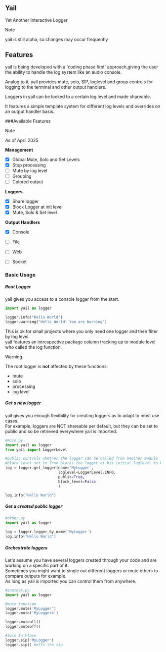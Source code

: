 ## Yail
Yet Another Interactive Logger

> [!NOTE]
> yail is still alpha, so changes may occur frequently 


## Features
yail is being developed with a 'coding phase first' approach,giving the user the ability to handle the log system like an audio console.

Analog to it, yail provides mute, solo, SIP, loglevel and group controls for logging to the terminal and other output handlers.

Loggers in yail can be locked to a certain log level and made shareable.

It features a simple template system for different log levels and overrides on an output handler basis.  

###Available Features 
> [!NOTE]
> As of April 2025

**Management**
- [x] Global Mute, Solo and Set Levels
- [x] Stop processing
- [ ] Mute by log level
- [ ] Grouping
- [ ] Colored output

**Loggers**
- [x] Share logger
- [x] Block Logger at init level
- [x] Mute, Solo & Set level

**Output Handlers**
- [x] Console
- [ ] File
- [ ] Web
- [ ] Socket



### Basic Usage

##### Root Logger
yail gives you access to a console logger from the start.

```python
import yail as logger

logger.info("Hello World")
logger.warning("Hello World! You are burning")
```

This is ok for small projects where you only need one logger and then filter by log level.<br>
yail features an introspective package column tracking up to module level who called the log function.

> [!warning]
> The root logger is **not** affected by these functions: 
> - mute
> - solo 
> - processing
> - log level


##### Get a new logger
yail gives you enough flexibility for creating loggers as to adapt to most use cases.<br>
For example, loggers are NOT shareable per default, but they can be set to public and so be retrieved everywhere yail is imported.

```python
#main.py
import yail as logger
from yail import LoggerLevel

#public controls whether the logger can be called from another module
#block_level set to True blocks the logger at his initial loglevel to keep it safe from global level change
log = logger.get_logger(name='MyLogger',  
                        loglevel=LoggerLevel.INFO,
                        public=True, 
                        block_level=False
                        )

log.info("Hello World")
```

##### Get a created public logger
```python
#other.py
import yail as logger

log = logger.logger_by_name('MyLogger')
log.info("Hello World")
```

##### Orchestrate loggers
Let's assume you have several loggers created through your code and are working on a specific part of it.<br>
Sometimes you might want to single out different loggers or mute others to compare outputs for example.<br>
As long as yail is imported you can control them from anywhere.

```python
#another.py
import yail as logger

#mute function
logger.mute('MyLogger')
logger.mute('MyLogger4')

logger.muteall()
logger.muteoff()

#Solo In Place
logger.sip('MyLogger')
logger.sip() #offs the sip





```

